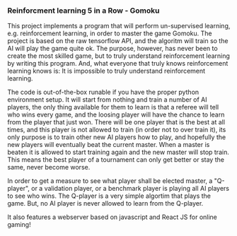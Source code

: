 ### Reinforcment learning 5 in a Row - Gomoku
This project implements a program that will perform un-supervised learning, e.g. reinforcement learning,
in order to master the game Gomoku. The project is based on the raw tensorflow API, and the algoritm will
train so the AI will play the game quite ok.  The purpose, however, has never been to create the most
skilled game, but to truly understand reinforcement learning by writing this program.  And, what everyone
that truly knows reinforcement learning knows is: It is impossible to truly understand reinforcement learning.

The code is out-of-the-box runable if you have the proper python environment setup. It will start from nothing 
and train a number of AI players, the only thing available for them to learn is that a referee will tell who wins
every game, and the loosing player will have the chance to learn from the player that just won. There will be one
player that is the best at all times, and this player is not allowed to train (in order not to over train it), its
only purpose is to train other new AI players how to play, and hopefully the new players will eventually beat the
current master. When a master is beaten it is allowed to start training again and the new master will stop train.
This means the best player of a tournament can only get better or stay the same, never become worse. 

In order to get a measure to see what player shall be elected master, a "Q-player", or a validation player, or a benchmark 
player is playing all AI players to see who wins. The Q-player is a very simple algortim that plays the game. But, no AI
player is never allowed to learn from the Q-player.

It also features a webserver based on javascript and React JS for online gaming! 
